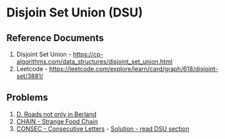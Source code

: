 # Disjoin Set Union (DSU)

## Reference Documents
1. Disjoint Set Union - https://cp-algorithms.com/data_structures/disjoint_set_union.html
2. Leetcode - https://leetcode.com/explore/learn/card/graph/618/disjoint-set/3881/

## Problems
1. [D. Roads not only in Berland](https://codeforces.com/contest/25/problem/D)
2. [CHAIN - Strange Food Chain](https://www.spoj.com/problems/CHAIN/)
3. [CONSEC - Consecutive Letters](https://www.spoj.com/problems/CONSEC/) - [Solution - read DSU section](http://en.shafaetsplanet.com/problem-solving-consecutive-letters-mist-inter-university-contest-2019/)
